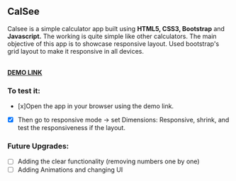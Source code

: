 <h2>CalSee</h2>
Calsee is a simple calculator app built using <strong>HTML5, CSS3, Bootstrap</strong> and <strong>Javascript.</strong>
The working is quite simple like other calculators. 
The main objective of this app is to showcase responsive layout.
Used bootstrap's grid layout to make it responsive in all devices.<br><br>

 **[DEMO LINK](https://sundarakanthan.github.io/CalSee/)**


<h3>To test it:</h3>

  - [x]Open the app in your browser using the demo link.
  - [x] Then go to responsive mode -> set Dimensions: Responsive, shrink, and test the responsiveness if the layout.
 
<h3>Future Upgrades:</h3>

 - [ ] Adding the clear functionality (removing numbers one by one)
 - [ ] Adding Animations and changing UI
